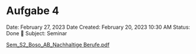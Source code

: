 # Aufgabe 4

Date: February 27, 2023
Date Created: February 20, 2023 10:30 AM
Status: Done 🙌
Subject: Seminar

[Sem_S2_Boso_AB_Nachhaltige Berufe.pdf](Aufgabe%204/Sem_S2_Boso_AB_Nachhaltige_Berufe.pdf)